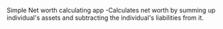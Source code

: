 Simple Net worth calculating app
-Calculates net worth by summing up individual's assets and subtracting the individual's liabilities from it.
